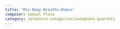 ```yaml
---
title: 'Mix-Deep Breaths-Remix'
composer: Samuel Pluta
category: /premiere-categories/saxophone-quartets
---
```

